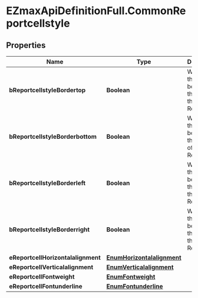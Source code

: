 # EZmaxApiDefinitionFull.CommonReportcellstyle

## Properties

Name | Type | Description | Notes
------------ | ------------- | ------------- | -------------
**bReportcellstyleBordertop** | **Boolean** | Whether there is a border at the top of the Reportcell | 
**bReportcellstyleBorderbottom** | **Boolean** | Whether there is a border at the bottom of the Reportcell | 
**bReportcellstyleBorderleft** | **Boolean** | Whether there is a border at the left of the Reportcell | 
**bReportcellstyleBorderright** | **Boolean** | Whether there is a border at the right of the Reportcell | 
**eReportcellHorizontalalignment** | [**EnumHorizontalalignment**](EnumHorizontalalignment.md) |  | 
**eReportcellVerticalalignment** | [**EnumVerticalalignment**](EnumVerticalalignment.md) |  | 
**eReportcellFontweight** | [**EnumFontweight**](EnumFontweight.md) |  | 
**eReportcellFontunderline** | [**EnumFontunderline**](EnumFontunderline.md) |  | 


